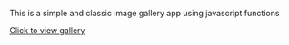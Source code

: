 This is a simple and classic image gallery app using javascript functions 

[Click to view gallery]()
